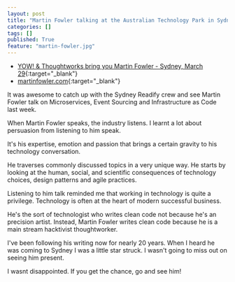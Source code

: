 ```yaml
---
layout: post
title: "Martin Fowler talking at the Australian Technology Park in Sydney."
categories: []
tags: []
published: True
feature: "martin-fowler.jpg"
---
```

- [YOW! & Thoughtworks bring you Martin Fowler - Sydney, March 29](http://www.eventbrite.com.au/e/yow-thoughtworks-bring-you-martin-fowler-sydney-march-29-tickets-22103248411){:target="_blank"}
- [martinfowler.com](http://www.martinfowler.com/){:target="_blank"}

It was awesome to catch up with the Sydney Readify crew and see Martin Fowler talk on Microservices, Event Sourcing and Infrastructure as Code last week.

When Martin Fowler speaks, the industry listens. I learnt a lot about persuasion from listening to him speak.

It's his expertise, emotion and passion that brings a certain gravity to his technology conversation. 

He traverses commonly discussed topics in a very unique way. He starts by looking at the human, social, and scientific consequences of technology choices, design patterns and agile practices. 

Listening to him talk reminded me that working in technology is quite a privilege. Technology is often at the heart of modern successful business.

He's the sort of technologist who writes clean code not because he's an precision artist. Instead, Martin Fowler writes clean code because he is a main stream hacktivist thoughtworker.

I've been following his writing now for nearly 20 years. When I heard he was coming to Sydney I was a little star struck. I wasn't going to miss out on seeing him present.

I wasnt disappointed. If you get the chance, go and see him!
